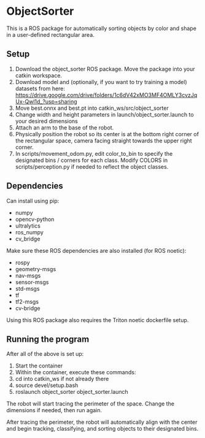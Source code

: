 # ObjectSorter

This is a ROS package for automatically sorting objects by color and shape in a user-defined rectangular area.

## Setup

1. Download the object_sorter ROS package. Move the package into your catkin workspace.
2. Download model and (optionally, if you want to try training a model) datasets from here: https://drive.google.com/drive/folders/1c6dV42xMO3MF4OMLY3cvzJqUx-Qwl1d_?usp=sharing
3. Move best.onnx and best.pt into catkin_ws/src/object_sorter
4. Change width and height parameters in launch/object_sorter.launch to your desired dimensions
5. Attach an arm to the base of the robot.
6. Physically position the robot so its center is at the bottom right corner of the rectangular space, camera facing straight towards the upper right corner.
7. In scripts/movement_odom.py, edit color_to_bin to specify the designated bins / corners for each class. Modify COLORS in scripts/perception.py if needed to reflect the object classes.

## Dependencies
Can install using pip:
- numpy
- opencv-python
- ultralytics
- ros_numpy
- cv_bridge

Make sure these ROS dependencies are also installed (for ROS noetic):
- rospy
- geometry-msgs
- nav-msgs
- sensor-msgs
- std-msgs
- tf
- tf2-msgs
- cv-bridge

Using this ROS package also requires the Triton noetic dockerfile setup.

## Running the program

After all of the above is set up:
1. Start the container
2. Within the container, execute these commands:
3. cd into catkin_ws if not already there
4. source devel/setup.bash
5. roslaunch object_sorter object_sorter.launch

The robot will start tracing the perimeter of the space. Change the dimensions if needed, then run again.

After tracing the perimeter, the robot will automatically align with the center and begin tracking, classifying, and sorting objects to their designated bins.
